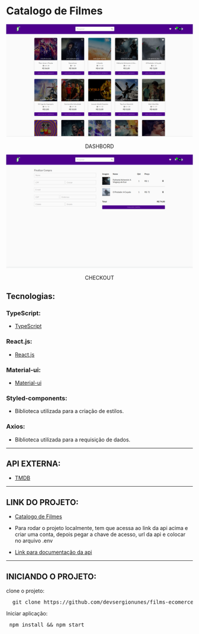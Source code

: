 # Catalogo de Filmes

<div align='center'>
  <img src="public/images/dashbord.png"></img>
  <p>DASHBORD</p>
</div>

<div align='center' >
  <img src="public/images/checkout.png" ></img>
  <p>CHECKOUT</p>
</div>

## Tecnologias:

### TypeScript:

- [TypeScript](https://www.typescriptlang.org/)

### React.js:

- [React.js](https://reactjs.org/)

### Material-ui:

- [Material-ui](https://material-ui.com/)

### Styled-components:

- Biblioteca utilizada para a criação de estilos.

### Axios:

- Biblioteca utilizada para a requisição de dados.
<hr>


## API EXTERNA:

- [TMDB](https://www.themoviedb.org/)

<hr>

## LINK DO PROJETO:

- [Catalogo de Filmes](https://films-ecomerce.vercel.app/)

- Para rodar o projeto localmente, tem que acessa ao link da api acima e criar uma conta, depois pegar a chave de acesso, url da api e colocar no arquivo .env

- [Link para documentação da api](https://developers.themoviedb.org/3/getting-started/introduction)

<hr>

## INICIANDO O PROJETO:

clone o projeto:

<pre>
  git clone https://github.com/devsergionunes/films-ecomerce.git
</pre>

Iniciar aplicação:

<pre>
 npm install && npm start
</pre>
